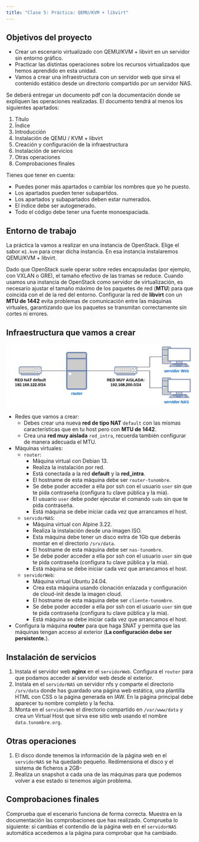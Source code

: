 ```yaml
---
title: "Clase 5: Práctica: QEMU/KVM + libvirt"
---
```


## Objetivos del proyecto

* Crear un escenario virtualizado con QEMU/KVM + libvirt en un servidor sin entorno gráfico.
* Practicar las distintas operaciones sobre los recursos virtualizados que hemos aprendido en esta unidad.
* Vamos a crear una infraestructura con un servidor web que sirva el contenido estático desde un directorio compartido por un servidor NAS.

Se deberá entregar un documento pdf con la documentación donde se expliquen las operaciones realizadas. El documento tendrá al menos los siguientes apartados:

1. Título
2. Índice
3. Introducción
4. Instalación de QEMU / KVM + libvirt
5. Creación y configuración de la infraestructura
6. Instalación de servicios
7. Otras operaciones
8. Comprobaciones finales

Tienes que tener en cuenta:

* Puedes poner más apartados o cambiar los nombres que yo he puesto.
* Los apartados pueden tener subapartdos.
* Los apartados y subapartados deben estar numerados.
* El índice debe ser autogenerado.
* Todo el código debe tener una fuente monoespaciada.


## Entorno de trabajo

La práctica la vamos a realizar en una instancia de OpenStack. Elige el sabor `m1.kvm` para crear dicha instancia. En esa instancia instalaremos QEMU/KVM + libvirt.

Dado que OpenStack suele operar sobre redes encapsuladas (por ejemplo, con VXLAN o GRE), el tamaño efectivo de las tramas se reduce. Cuando usamos una instancia de OpenStack como servidor de virtualización, es necesario ajustar el tamaño máximo de los paquetes de red (**MTU**) para que coincida con el de la red del entorno. Configurar la red de **libvirt** con un **MTU de 1442** evita problemas de comunicación entre las máquinas virtuales, garantizando que los paquetes se transmitan correctamente sin cortes ni errores.


## Infraestructura que vamos a crear

![esuqema](img/practica.png)

* Redes que vamos a crear:
	* Debes crear una nueva **red de tipo NAT** `default` con las mismas características que en tu host pero con **MTU de 1442**.
	* Crea una **red muy aislada** `red_intra`, recuerda también configurar de manera adecuada el MTU.
* Máquinas virtuales:
	* `router`:
		* Máquina virtual con Debian 13.
		* Realiza la instalación por red.
		* Está conectada a la red **default** y la **red_intra**.
		* El hostname de esta máquina debe ser `router-tunombre`.
		* Se debe poder acceder a ella por ssh con el usuario `user` sin que te pida contraseña (configura tu clave pública y la mia).
    	* El usuario `user` debe poder ejecutar el comando `sudo` sin que te pida contraseña.
		* Está máquina se debe iniciar cada vez que arrancamos el host.
	* `servidorNAS`:
		* Máquina virtual con Alpine 3.22.
		* Realiza la instalación desde una imagen ISO.
		* Esta máquina debe tener un disco extra de 1Gb que deberás montar en el directorio `/srv/data`.
		* El hostname de esta máquina debe ser `nas-tunombre`.
		* Se debe poder acceder a ella por ssh con el usuario `user` sin que te pida contraseña (configura tu clave pública y la mia).
    	* Está máquina se debe iniciar cada vez que arrancamos el host.
	* `servidorWeb`:
		* Máquina virtual Ubuntu 24.04.
		* Crea esta máquina usando clonación enlazada y configuración de cloud-init desde la imagen cloud.
		* El hostname de esta máquina debe ser `cliente-tunombre`.
		* Se debe poder acceder a ella por ssh con el usuario `user` sin que te pida contraseña (configura tu clave pública y la mia).
    	* Está máquina se debe iniciar cada vez que arrancamos el host.
* Configura la máquina **router** para que haga SNAT y permita que las máquinas tengan acceso al exterior (**La configuración debe ser persistente.**). 


## Instalación de servicios

1. Instala el servidor web **nginx** en el `servidorWeb`. Configura el `router` para que podamos acceder al servidor web desde el exterior.
2. Instala en el `servidorNAS` un servidor nfs y comparte el directorio `/srv/data` donde has guardado una página web estática, una plantilla HTML con CSS o la página generada en IAW. En la página principal debe aparecer tu nombre completo y la fecha.
3. Monta en el `servidorWeb` el directorio compartido en `/var/www/data` y crea un Virtual Host que sirva ese sitio web usando el nombre `data.tunombre.org`.

## Otras operaciones

1. El disco donde tenemos la información de la página web en el `servidorNAS` se ha quedado pequeño. Redimensiona el disco y el sistema de ficheros a 2GB-
2. Realiza un snapshot a cada una de las máquinas para que podemos volver a ese estado si tenemos algún problema.


## Comprobaciones finales

Comprueba que el escenario funciona de forma correcta. Muestra en la documentación las comprobaciones que has realizado.
Comprueba lo siguiente: si cambias el contendio de la página web en el `servidorNAS` automática accedemos a la página para comprobar que ha cambiado.